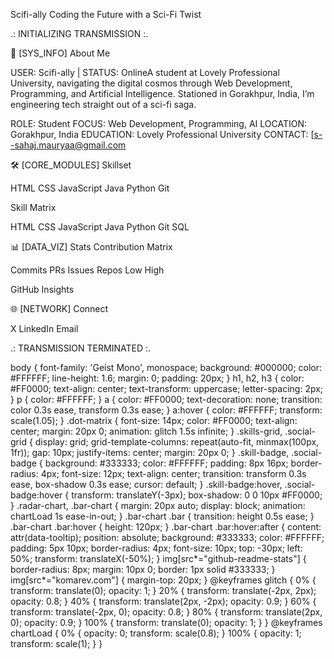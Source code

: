 Scifi-ally
Coding the Future with a Sci-Fi Twist

  .: INITIALIZING TRANSMISSION :.



🚀 [SYS_INFO] About Me

USER: Scifi-ally | STATUS: OnlineA student at Lovely Professional University, navigating the digital cosmos through Web Development, Programming, and Artificial Intelligence. Stationed in Gorakhpur, India, I’m engineering tech straight out of a sci-fi saga.


ROLE: Student
FOCUS: Web Development, Programming, AI
LOCATION: Gorakhpur, India
EDUCATION: Lovely Professional University
CONTACT: [s--sahaj.mauryaa@gmail.com

🛠️ [CORE_MODULES] Skillset

  HTML
  CSS
  JavaScript
  Java
  Python
  Git


Skill Matrix

  
  
  
  
  
  
  
  
  
  HTML
  CSS
  JavaScript
  Java
  Python
  Git
  SQL
  
    
      
      
    
  


📊 [DATA_VIZ] Stats
Contribution Matrix

  
  
  
  
  Commits
  PRs
  Issues
  Repos
  Low
  High
  
  
  
    
      
      
    
  


GitHub Insights

🌐 [NETWORK] Connect

  X
  LinkedIn
  Email




  .: TRANSMISSION TERMINATED :.




  body {
    font-family: 'Geist Mono', monospace;
    background: #000000;
    color: #FFFFFF;
    line-height: 1.6;
    margin: 0;
    padding: 20px;
  }
  h1, h2, h3 {
    color: #FF0000;
    text-align: center;
    text-transform: uppercase;
    letter-spacing: 2px;
  }
  p {
    color: #FFFFFF;
  }
  a {
    color: #FF0000;
    text-decoration: none;
    transition: color 0.3s ease, transform 0.3s ease;
  }
  a:hover {
    color: #FFFFFF;
    transform: scale(1.05);
  }
  .dot-matrix {
    font-size: 14px;
    color: #FF0000;
    text-align: center;
    margin: 20px 0;
    animation: glitch 1.5s infinite;
  }
  .skills-grid, .social-grid {
    display: grid;
    grid-template-columns: repeat(auto-fit, minmax(100px, 1fr));
    gap: 10px;
    justify-items: center;
    margin: 20px 0;
  }
  .skill-badge, .social-badge {
    background: #333333;
    color: #FFFFFF;
    padding: 8px 16px;
    border-radius: 4px;
    font-size: 12px;
    text-align: center;
    transition: transform 0.3s ease, box-shadow 0.3s ease;
    cursor: default;
  }
  .skill-badge:hover, .social-badge:hover {
    transform: translateY(-3px);
    box-shadow: 0 0 10px #FF0000;
  }
  .radar-chart, .bar-chart {
    margin: 20px auto;
    display: block;
    animation: chartLoad 1s ease-in-out;
  }
  .bar-chart .bar {
    transition: height 0.5s ease;
  }
  .bar-chart .bar:hover {
    height: 120px;
  }
  .bar-chart .bar:hover:after {
    content: attr(data-tooltip);
    position: absolute;
    background: #333333;
    color: #FFFFFF;
    padding: 5px 10px;
    border-radius: 4px;
    font-size: 10px;
    top: -30px;
    left: 50%;
    transform: translateX(-50%);
  }
  img[src*="github-readme-stats"] {
    border-radius: 8px;
    margin: 10px 0;
    border: 1px solid #333333;
  }
  img[src*="komarev.com"] {
    margin-top: 20px;
  }
  @keyframes glitch {
    0% { transform: translate(0); opacity: 1; }
    20% { transform: translate(-2px, 2px); opacity: 0.8; }
    40% { transform: translate(2px, -2px); opacity: 0.9; }
    60% { transform: translate(-2px, 0); opacity: 0.8; }
    80% { transform: translate(2px, 0); opacity: 0.9; }
    100% { transform: translate(0); opacity: 1; }
  }
  @keyframes chartLoad {
    0% { opacity: 0; transform: scale(0.8); }
    100% { opacity: 1; transform: scale(1); }
  }
